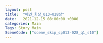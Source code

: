 ```yaml
---
layout: post
title:  "메인_회상_013~028장"
date:   2021-12-15 08:00:00 +0000
categories: Main
Tags: Story Main
SceneCode: ["scene_skip_cp013-028_q1_s10"]
---
```

